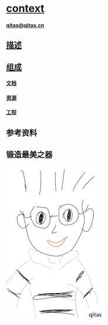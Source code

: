 # [context](https://github.com/qitas/context) 

#### qitas@qitas.cn

## [描述](https://github.com/qitas/context/wiki) 

## [组成](qitas/)

#### [文档](docs/)

#### [资源](src/)

#### [工程](project/)

## 参考资料

## 锻造最美之器

[![sites](qitas/qitas.png)](http://www.qitas.cn)


